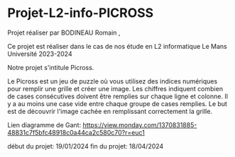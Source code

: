 # Projet-L2-info-PICROSS
Projet réaliser par BODINEAU Romain , 

Ce projet est réaliser dans le cas de nos étude en L2 informatique Le Mans Université 2023-2024

Notre projet s'intitule Picross.

Le Picross est un jeu de puzzle où vous utilisez des indices numériques pour remplir une grille et créer une image. Les chiffres indiquent combien de cases consécutives doivent être remplies sur chaque ligne et colonne. Il y a au moins une case vide entre chaque groupe de cases remplies. Le but est de découvrir l'image cachée en remplissant correctement la grille.

Lien diagramme de Gant:
https://view.monday.com/1370831885-48831c7f5bfc48918c0a44ca2c580c70?r=euc1

début du projet: 19/01/2024
fin du projet: 18/04/2024
